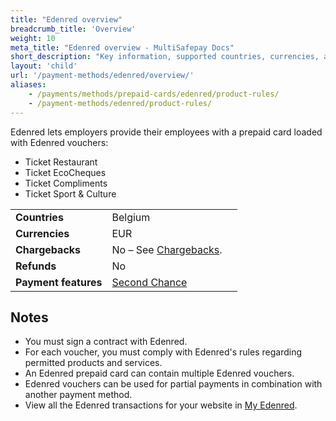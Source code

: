 ```yaml
---
title: "Edenred overview"
breadcrumb_title: 'Overview'
weight: 10
meta_title: "Edenred overview - MultiSafepay Docs"
short_description: "Key information, supported countries, currencies, and features"
layout: 'child'
url: '/payment-methods/edenred/overview/'
aliases:
    - /payments/methods/prepaid-cards/edenred/product-rules/
    - /payment-methods/edenred/product-rules/
---
```

Edenred lets employers provide their employees with a prepaid card loaded with Edenred vouchers:  

- Ticket Restaurant
- Ticket EcoCheques
- Ticket Compliments
- Ticket Sport & Culture

|   |   |   |
|---|---|---|
| **Countries**  | Belgium  | 
| **Currencies** | EUR  | 
| **Chargebacks** | No – See [Chargebacks](/payments/chargebacks/). | 
| **Refunds** | No |
| **Payment features** | [Second Chance](/features/second-chance/) |

## Notes
  
- You must sign a contract with Edenred.
- For each voucher, you must comply with Edenred's rules regarding permitted products and services. 
- An Edenred prepaid card can contain multiple Edenred vouchers.
- Edenred vouchers can be used for partial payments in combination with another payment method.
- View all the Edenred transactions for your website in [My Edenred](https://myedenred.be).